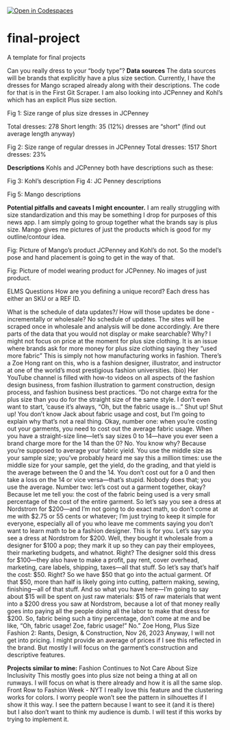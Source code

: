 [![Open in Codespaces](https://classroom.github.com/assets/launch-codespace-2972f46106e565e64193e422d61a12cf1da4916b45550586e14ef0a7c637dd04.svg)](https://classroom.github.com/open-in-codespaces?assignment_repo_id=19483361)
# final-project
A template for final projects

Can you really dress to your “body type”?
**Data sources**
The data sources will be brands that explicitly have a plus size section. Currently, I have the dresses for Mango scraped already along with their descriptions. The code for that is in the First Git Scraper.
I am also looking into JCPenney and Kohl’s which has an explicit Plus size section. 

Fig 1: Size range of plus size dresses in JCPenney


Total dresses: 278
Short length: 35 (12%) dresses are “short” (find out average length anyway)



Fig 2: Size range of regular dresses in JCPenney 
Total dresses: 1517
Short dresses: 23%










**Descriptions**
Kohls and JCPenney both have descriptions such as these: 

Fig 3: Kohl’s description	Fig 4: JC Penney descriptions



Fig 5: Mango descriptions

**Potential pitfalls and caveats I might encounter.**
I am really struggling with size standardization and this may be something I drop for purposes of this news app. I am simply going to group together what the brands say is plus size. 
Mango gives me pictures of just the products which is good for my outline/contour idea. 

Fig: Picture of Mango’s product 
JCPenney and Kohl’s do not. So the model’s pose and hand placement is going to get in the way of that. 

Fig: Picture of model wearing product for JCPenney. No images of just product.

ELMS Questions
How are you defining a unique record?
Each dress has either an SKU or a REF ID. 

What is the schedule of data updates?/ How will those updates be done - incrementally or wholesale?
No schedule of updates. The sites will be scraped once in wholesale and analysis will be done accordingly. 
Are there parts of the data that you would not display or make searchable? Why?
I might not focus on price at the moment for plus size clothing. It is an issue where brands ask for more money for plus size clothing saying they “used more fabric” This is simply not how manufacturing works in fashion. There’s a Zoe Hong rant on this, who is a fashion designer, illustrator, and instructor at one of the world’s most prestigious fashion universities. (bio) Her YouTube channel is filled with how-to videos on all aspects of the fashion design business, from fashion illustration to garment construction, design process, and fashion business best practices.
“Do not charge extra for the plus size than you do for the straight size of the same style. I don’t even want to start, ’cause it’s always, “Oh, but the fabric usage is…” Shut up! Shut up! You don’t know Jack about fabric usage and cost, but I’m going to explain why that’s not a real thing. Okay, number one: when you’re costing out your garments, you need to cost out the average fabric usage. When you have a straight-size line—let’s say sizes 0 to 14—have you ever seen a brand charge more for the 14 than the 0? No. You know why? Because you’re supposed to average your fabric yield. You use the middle size as your sample size; you’ve probably heard me say this a million times: use the middle size for your sample, get the yield, do the grading, and that yield is the average between the 0 and the 14. You don’t cost out for a 0 and then take a loss on the 14 or vice versa—that’s stupid. Nobody does that; you use the average. Number two: let’s cost out a garment together, okay? Because let me tell you: the cost of the fabric being used is a very small percentage of the cost of the entire garment. So let’s say you see a dress at Nordstrom for $200—and I’m not going to do exact math, so don’t come at me with $2.75 or 55 cents or whatever; I’m just trying to keep it simple for everyone, especially all of you who leave me comments saying you don’t want to learn math to be a fashion designer. This is for you. Let’s say you see a dress at Nordstrom for $200. Well, they bought it wholesale from a designer for $100 a pop; they mark it up so they can pay their employees, their marketing budgets, and whatnot. Right? The designer sold this dress for $100—they also have to make a profit, pay rent, cover overhead, marketing, care labels, shipping, taxes—all that stuff. So let’s say that’s half the cost: $50. Right? So we have $50 that go into the actual garment. Of that $50, more than half is likely going into cutting, pattern making, sewing, finishing—all of that stuff. And so what you have here—I’m going to say about $15 will be spent on just raw materials: $15 of raw materials that went into a $200 dress you saw at Nordstrom, because a lot of that money really goes into paying all the people doing all the labor to make that dress for $200. So, fabric being such a tiny percentage, don’t come at me and be like, “Oh, fabric usage! Zoe, fabric usage!” No.” 
Zoe Hong, Plus Size Fashion 2: Rants, Design, & Construction, Nov 26, 2023
Anyway, I will not get into pricing. I might provide an average of prices if I see this reflected in the brand. But mostly I will focus on the garment’s construction and descriptive features. 


**Projects similar to mine:**
Fashion Continues to Not Care About Size Inclusivity 
This mostly goes into plus size not being a thing at all on runways. I will focus on what is there already and how it is all the same slop. 
Front Row to Fashion Week - NYT
I really love this feature and the clustering works for colors. I worry people won’t see the pattern in silhouettes if I show it this way. I see the pattern because I want to see it (and it is there) but I also don’t want to think my audience is dumb. I will test if this works by trying to implement it. 
